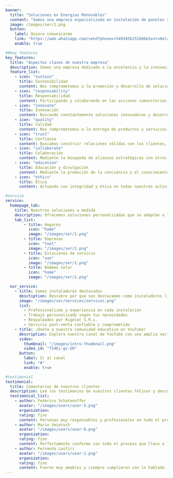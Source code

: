 ```yaml
---
banner:
  title: "Soluciones en Energias Renovables"
  content: "Somos una empresa especializada en instalación de paneles solares y energía renovable. ¡Transformamos tu hogar o negocio hacia un futuro más sostenible!"
  image: /images/ser/1.png
  button:
    label: Quiero comunicarme
    link: "https://web.whatsapp.com/send?phone=+5493456252686&text=Hola%2C%20me%20comunico%20desde%20la%20web%20de%20*SER*"
    enable: true

##key features
key_features:
  title: "Aspectos claves de nuestra empresa"
  description: Somos una empresa dedicada a la excelencia y la innovación, comprometida con la calidad y la satisfacción del cliente. Nuestro equipo apasionado y experto trabaja para ofrecer soluciones únicas y personalizadas que marcan la diferencia en nuestra industria.
  feature_list:
    - icon: "sustain"
      title: Sostenibilidad
      content: Nos comprometemos a la promoción y desarrollo de soluciones energéticas sostenibles y respetuosas con el medio ambiente.
    - icon: "responsability"
      title: Responsabilidad
      content: Participando y colaborando en las acciones comunitarias que contribuyan a cuidar el planeta. Contribuyendo activamente a la reducción de la huella de carbono y las emisiones de gases de efecto invernadero.
    - icon: "innovate"
      title: Innovación
      content: Buscando constantemente soluciones innovadoras y desarrollo de tecnologías más eficientes y rentables.
    - icon: "quality"
      title: Calidad
      content: Nos comprometemos a la entrega de productos y servicios de alta calidad, garantizando la satisfacción del cliente y la durabilidad de las soluciones implementadas
    - icon: "trust"
      title: Confianza
      content: Buscamos construir relaciones sólidas con los clientes, basadas en la confianza y la integridad en todas las interacciones.
    - icon: "collaborate"
      title: Colaboración
      content: Mediante la búsqueda de alianzas estratégicas con otros actores del sector para promover el crecimiento y la adopción de energía solar fotovoltaica
    - icon: "education"
      title: Educación y divulgación
      content: Mediante la promoción de la conciencia y el conocimiento sobre la energía solar fotovoltaica, ofreciendo programas de educación y divulgación para clientes y la comunidad en general.
    - icon: "ethics"
      title: Ética
      content: Actuando con integridad y ética en todas nuestras actividades comerciales, prevaleciendo el respeto hacia las partes interesadas.

#service
service:
  homepage_tab:
    title: Nuestras soluciones a medida
    description: Ofrecemos soluciones personalizadas que se adaptan a las necesidades únicas de cada cliente. Nuestro enfoque personalizado y equipo experto garantizan resultados excepcionales que superan expectativas. Trabajamos estrechamente contigo para impulsar tu éxito con soluciones efectivas y eficientes.
    tab_list:
        - title: Hogares
          icon: "home"
          image: "/images/ser/1.png"
        - title: Empresas
          icon: "tool"
          image: "/images/ser/1.png"
        - title: Estaciones de servicio
          icon: "sun"
          image: "/images/ser/1.png"
        - title: Bombeo Solar
          icon: "home"
          image: "/images/ser/1.png"

  our_service:
    - title: Somos instaladores destacados
      desctiption: Descubre por qué nos destacamos como instaladores líderes en el mercado.
      image: "/images/ser/services/services.png"
      list:
        - Profesionalismo y experiencia en cada instalación
        - Trabajo personalizado según tus necesidades
        - Respaldados por Rigelec S.R.L.
        - Servicio post-venta confiable y comprometido
    - title: ¡Únete a nuestra comunidad educativa en YouTube!
      description: Explora nuestro canal de YouTube con una amplia variedad de videos educativos. Desde tutoriales prácticos hasta charlas inspiradoras, encontrarás contenido que te ayudará a expandir tus conocimientos y habilidades.
      video:
        thumbnail: "/images/intro-thumbnail.png"
        video_id: "f54Ei-gz-UU"
      button:
        label: Ir al canal
        link: "#"
        enable: true

#testimonial
testimonial:
  title: Comentarios de nuestros clientes
  description: Lee los testimonios de nuestros clientes felices y descubre por qué eligen trabajar con nosotros.
  testimonial_list:
    - author: Federico Schatenoffer
      avatar: "/images/users/user-5.png"
      organization: 
      rating: five
      content: Personas muy responsables y profesionales en todo el proceso del proyecto del potrero san francisco.
    - author: Mario Smietuch
      avatar: "/images/users/user-6.png"
      organization: 
      rating: five
      content: Perfectamente conforme con todo el proceso que llevo a la instalación de 16 paneles en mi fabrica de miel.
    - author: Fernanda Lastiri
      avatar: "/images/users/user-2.png"
      organization: 
      rating: five
      content: Fueron muy amables y siempre cumplieron con lo hablado.
---
```

